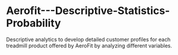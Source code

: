 # Aerofit---Descriptive-Statistics-Probability
Descriptive analytics to develop detailed customer profiles for each
treadmill product offered by AeroFit by analyzing different variables.
